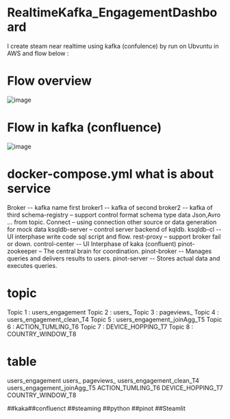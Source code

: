 # RealtimeKafka_EngagementDashboard
I create steam near realtime using kafka (confulence) by run on Ubvuntu in AWS and flow below :

# Flow overview
![image](https://github.com/user-attachments/assets/f6909ca8-d041-4744-ae2a-babfcc528acb)



# Flow in kafka (confluence)

![image](https://github.com/user-attachments/assets/d0b141e3-b1a5-4bb7-930f-a66da4c499f4)


# docker-compose.yml what is about service
Broker   -- kafka name first
broker1 -- kafka of second
broker2 -- kafka of third
schema-registry – support control format schema type data Json,Avro …  from topic.
Connect – using connection other source or data generation for mock data
ksqldb-server – control server backend of kqldb.
ksqldb-cl  -- UI interphase write code sql script and flow.
rest-proxy –  support broker fail or down.
control-center  -- UI Interphase of kaka (confluent)
pinot-zookeeper – The central brain for coordination.
pinot-broker  --  Manages queries and delivers results to users.
pinot-server -- Stores actual data and executes queries.


#  topic
Topic 1 : users_engagement
Topic 2 : users_
Topic 3 : pageviews_
Topic 4 : users_engagement_clean_T4
Topic 5 : users_engagement_joinAgg_T5
Topic 6 : ACTION_TUMLING_T6
Topic 7 : DEVICE_HOPPING_T7
Topic 8 : COUNTRY_WINDOW_T8

# table
users_engagement
users_
pageviews_
users_engagement_clean_T4
users_engagement_joinAgg_T5
ACTION_TUMLING_T6
DEVICE_HOPPING_T7
COUNTRY_WINDOW_T8


##kaka##confluenct ##steaming ##python ##pinot ##Steamlit
